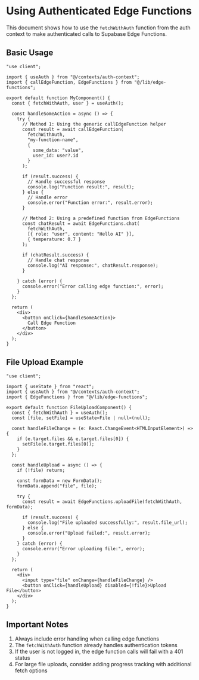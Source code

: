 # Using Authenticated Edge Functions

This document shows how to use the `fetchWithAuth` function from the auth context to make authenticated calls to Supabase Edge Functions.

## Basic Usage

```tsx
"use client";

import { useAuth } from "@/contexts/auth-context";
import { callEdgeFunction, EdgeFunctions } from "@/lib/edge-functions";

export default function MyComponent() {
  const { fetchWithAuth, user } = useAuth();
  
  const handleSomeAction = async () => {
    try {
      // Method 1: Using the generic callEdgeFunction helper
      const result = await callEdgeFunction(
        fetchWithAuth,
        "my-function-name",
        { 
          some_data: "value",
          user_id: user?.id 
        }
      );
      
      if (result.success) {
        // Handle successful response
        console.log("Function result:", result);
      } else {
        // Handle error
        console.error("Function error:", result.error);
      }
      
      // Method 2: Using a predefined function from EdgeFunctions
      const chatResult = await EdgeFunctions.chat(
        fetchWithAuth,
        [{ role: "user", content: "Hello AI" }],
        { temperature: 0.7 }
      );
      
      if (chatResult.success) {
        // Handle chat response
        console.log("AI response:", chatResult.response);
      }
      
    } catch (error) {
      console.error("Error calling edge function:", error);
    }
  };
  
  return (
    <div>
      <button onClick={handleSomeAction}>
        Call Edge Function
      </button>
    </div>
  );
}
```

## File Upload Example

```tsx
"use client";

import { useState } from "react";
import { useAuth } from "@/contexts/auth-context";
import { EdgeFunctions } from "@/lib/edge-functions";

export default function FileUploadComponent() {
  const { fetchWithAuth } = useAuth();
  const [file, setFile] = useState<File | null>(null);
  
  const handleFileChange = (e: React.ChangeEvent<HTMLInputElement>) => {
    if (e.target.files && e.target.files[0]) {
      setFile(e.target.files[0]);
    }
  };
  
  const handleUpload = async () => {
    if (!file) return;
    
    const formData = new FormData();
    formData.append("file", file);
    
    try {
      const result = await EdgeFunctions.uploadFile(fetchWithAuth, formData);
      
      if (result.success) {
        console.log("File uploaded successfully:", result.file_url);
      } else {
        console.error("Upload failed:", result.error);
      }
    } catch (error) {
      console.error("Error uploading file:", error);
    }
  };
  
  return (
    <div>
      <input type="file" onChange={handleFileChange} />
      <button onClick={handleUpload} disabled={!file}>Upload File</button>
    </div>
  );
}
```

## Important Notes

1. Always include error handling when calling edge functions
2. The `fetchWithAuth` function already handles authentication tokens
3. If the user is not logged in, the edge function calls will fail with a 401 status
4. For large file uploads, consider adding progress tracking with additional fetch options 